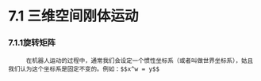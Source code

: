 # 7.1 三维空间刚体运动

### 7.1.1旋转矩阵

         在机器人运动的过程中，通常我们会设定一个惯性坐标系（或者叫做世界坐标系），姑且我们认为这个坐标系是固定不变的。例如：$$x^w = y$$



